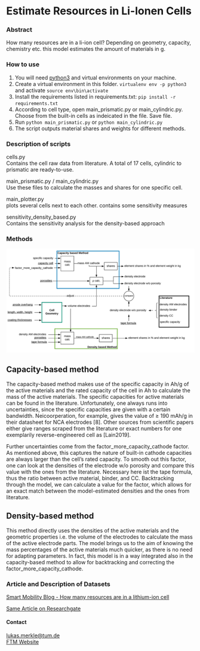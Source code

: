 # Estimate Resources in Li-Ionen Cells


### Abstract
How many resources are in a li-ion cell? Depending on geometry, capacity, chemistry etc. 
this model estimates the amount of materials in g.

### How to use
1. You will need [python3](https://www.python.org/) and virtual environments on your machine.
1. Create a virtual environment in this folder. `virtualenv env -p python3` and activate `source env\bin\activate`
1. Install the requirements listed in requirements.txt: `pip install -r requirements.txt`
1. According to cell type, open main_prismatic.py or main_cylindric.py. Choose from the built-in cells as indeicated in the file. Save file.
1. Run `python main_prismatic.py` or `python main_cylindric.py`
1. The script outputs material shares and weights for different methods. 

### Description of scripts
cells.py\
Contains the cell raw data from literature. A total of 17 cells, cylindric to prismatic are ready-to-use.

main_prismatic.py / main_cylindric.py\
Use these files to calculate the masses and shares for one specific cell.

main_plotter.py\
plots several cells next to each other. contains some sensitivity measures

sensitivity_density_based.py\
Contains the sensitivity analysis for the density-based approach

### Methods
![Setup](/images/blocks.png)

## Capacity-based method

The capacity-based method makes use of the specific capacity in Ah/g of the active materials and the rated capacity of the cell in Ah to calculate the mass of the active materials. The specific capacities for active materials can be found in the literature. Unfortunately, one always runs into uncertainties, since the specific capacities are given with a certain bandwidth. Neicoorperation, for example, gives the value of ≥ 190 mAh/g in their datasheet for NCA electrodes [8]. Other sources from scientific papers either give ranges scraped from the literature or exact numbers for one exemplarily reverse-engineered cell as [Lain2019].

Further uncertainties come from the factor_more_capacity_cathode factor. As mentioned above, this captures the nature of built-in cathode capacities are always larger than the cell’s rated capacity. To smooth out this factor, one can look at the densities of the electrode w/o porosity and compare this value with the ones from the literature. Necessary here ist the tape formula, thus the ratio between active material, binder, and CC. Backtracking through the model, we can calculate a value for the factor, which allows for an exact match between the model-estimated densities and the ones from literature.

## Density-based method

This method directly uses the densities of the active materials and the geometric properties i.e. the volume of the electrodes to calculate the mass of the active electrode parts. The model brings us to the aim of knowing the mass percentages of the active materials much quicker, as there is no need for adapting parameters. In fact, this model is in a way integrated also in the capacity-based method to allow for backtracking and correcting the factor_more_capacity_cathode.

### Article and Description of Datasets
[Smart Mobility Blog - How many resources are in a lithium-ion cell](https://smarte-mobilitaet-blog.ftm.mw.tum.de/index.php/2020/04/02/how-many-resources-are-inside-of-a-lithium-ion-cell/)

[Same Article on Researchgate](https://www.researchgate.net/publication/340870640_Resources_in_a_lithium-ion_cell)
#### Contact
lukas.merkle@tum.de\
[FTM Website](https://www.mw.tum.de/ftm/lehrstuhl/mitarbeiter/smarte-mobilitaet/lukas-merkle-m-sc/)
